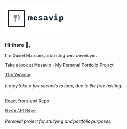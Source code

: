<h1>
  <img alt="Mesavip" title="Mesavip" src=".github/logo.png" width="200px" />
</h1>

### Hi there 👋,
I'm Daniel Marques, a starting web developer.

Take a look at Mesavip - My Personal Portfolio Project

[The Website](http://mesavip.gq)
###### It may take a few seconds to load, due to the free hosting.
 
[React Front-end Repo](https://github.com/danielmarques12/mesavip-web)

[Node API Repo](https://github.com/danielmarques12/mesavip-api)

###### Personal project for studying and portfolio purposes.
